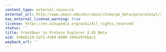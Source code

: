 ```yaml
---
content_type: external-resource
external_url: http://www.umass.edu/microbio/chime/pe_beta/pe/protexpl/vers_pe.htm?q=microbio/chime/explorer/vers_pe.htm
has_external_license_warning: true
license: https://en.wikipedia.org/wiki/All_rights_reserved
status: ''
title: FrontDoor to Protein Explorer 2.45 Beta
uid: 540eb119-2a71-4304-8d00-349e2976bac1
wayback_url: ''
---
```

